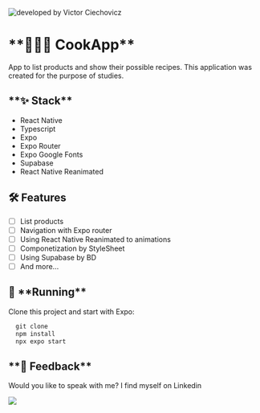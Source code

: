 
![developed by Victor Ciechovicz](https://github.com/VictorCiechovicz/cook-app/assets/106246945/83f1a54b-4b4c-404c-8dc9-06ccdd64ae37)

# \***\*👨🏻‍🍳 CookApp\*\***

App to list products and show their possible recipes. This application was created for the purpose of studies.

## \***\*✨ Stack\*\***

- React Native
- Typescript
- Expo
- Expo Router
- Expo Google Fonts
- Supabase
- React Native Reanimated

## **🛠️ Features**

- [ ] List products
- [ ] Navigation with Expo router
- [ ] Using React Native Reanimated to animations
- [ ] Componetization by StyleSheet
- [ ] Using Supabase by BD
- [ ] And more...

## 🔧 \***\*Running\*\***

Clone this project and start with Expo:

```jsx
  git clone
  npm install
  npx expo start
```

## \***\*📄 Feedback\*\***

Would you like to speak with me? I find myself on Linkedin <br>

<a href="https://www.linkedin.com/in/victor-avila-ciechovicz-55a172106/" target="_blank"><img src="https://img.shields.io/badge/linkedin-%230077B5.svg?style=for-the-badge&logo=linkedin&logoColor=white" target="_blank"></a>
